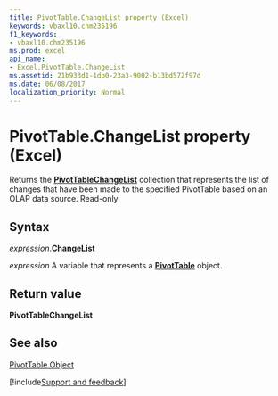 ```yaml
---
title: PivotTable.ChangeList property (Excel)
keywords: vbaxl10.chm235196
f1_keywords:
- vbaxl10.chm235196
ms.prod: excel
api_name:
- Excel.PivotTable.ChangeList
ms.assetid: 21b933d1-1db0-23a3-9002-b13bd572f97d
ms.date: 06/08/2017
localization_priority: Normal
---
```



# PivotTable.ChangeList property (Excel)

Returns the  **[PivotTableChangeList](Excel.PivotTableChangeList.md)** collection that represents the list of changes that have been made to the specified PivotTable based on an OLAP data source. Read-only


## Syntax

_expression_.**ChangeList**

_expression_ A variable that represents a **[PivotTable](Excel.PivotTable.md)** object.


## Return value

 **PivotTableChangeList**


## See also


[PivotTable Object](Excel.PivotTable.md)

[!include[Support and feedback](~/includes/feedback-boilerplate.md)]